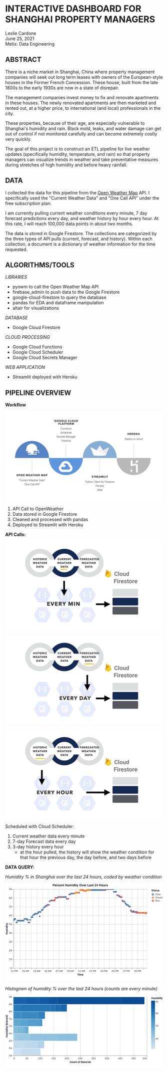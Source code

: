 # **INTERACTIVE DASHBOARD FOR SHANGHAI PROPERTY MANAGERS**
Leslie Cardone  
June 25, 2021  
Metis: Data Engineering



## ABSTRACT

There is a niche market in Shanghai, China where property management companies will seek out long term leases with owners of the European-style houses in the Former French Concession. These house, built from the late 1800s to the early 1930s are now in a state of disrepair. 

The management companies invest money to fix and renovate apartments in these houses. The newly renovated apartments are then marketed and rented out, at a higher price, to international (and local) professionals in the city. 

These properties, because of their age, are especially vulnerable to Shanghai's humidity and rain. Black mold, leaks, and water damage can get out of control if not monitored carefully and can become extremely costly very quickly.

The goal of this project is to construct an ETL pipeline for live weather updates (specifically humidity, temperature, and rain) so that property managers can visualize trends in weather and take preventative measures during stretches of high humidity and before heavy rainfall.



## DATA

I collected the data for this pipeline from the [Open Weather Map](https://openweathermap.org/api) API. I specifically used the "Current Weather Data" and "One Call API" under the free subscription plan.

I am currently pulling current weather conditions every minute, 7 day forecast predictions every day, and weather history by hour every hour. At this rate, I will reach 100,000 data points in about two months.

The data is stored in Google Firestore. The collections are categorized by the three types of API pulls (current, forecast, and history). Within each collection, a document is a dictionary of weather information for the time requested.


## ALGORITHMS/TOOLS

*LIBRARIES*
- pyowm to call the Open Weather Map API
- firebase_admin to push data to the Google Firestore
- google-cloud-firestore to query the database
- pandas for EDA and dataframe manipulation
- altair for visualizations

*DATABASE*  
- Google Cloud Firestore

*CLOUD PROCESSING*  
- Google Cloud Functions
- Google Cloud Scheduler
- Google Cloud Secrets Manager

*WEB APPLICATION*  
- Streamlit deployed with Heroku



## PIPELINE OVERVIEW

**Workflow**

![image](/images/workflow_1.jpeg)
   
1. API Call to OpenWeather
2. Data stored in Google Firestore
3. Cleaned and processed with pandas
4. Deployed to Streamlit with Heroku


**API Calls:**

![image](/images/workflow_2.jpeg)

![image](/images/workflow_3.jpeg)

![image](/images/workflow_4.jpeg)

Scheduled with Cloud Scheduler:
1. Current weather data every minute
2. 7-day Forecast data every day
3. 3-day history every hour
    - at the hour pulled, the history will show the weather condition for that hour the previous day, the day before, and two days before


**DATA QUERY:**

*Humidity % in Shanghai over the last 24 hours, coded by weather condition*

![image](/images/viz_01.png)

*Histogram of humidity % over the last 24 hours (counts are every minute)*

![image](/images/viz_02.png)

